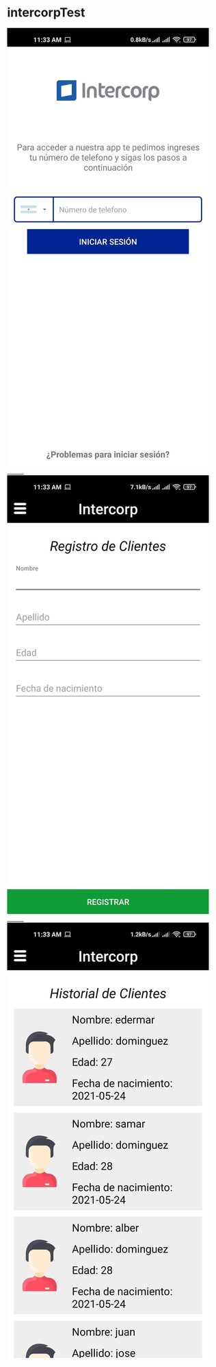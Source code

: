 # intercorpTest

![Example](img/Example.jpg) ______ ![Example2](img/Example_2.jpg) ______ ![Example3](img/Example_3.jpg) 
